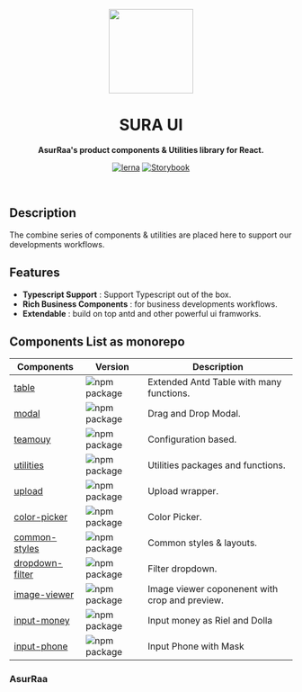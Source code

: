 <p align="center">
  <img width="150" src="https://avatars.githubusercontent.com/u/62465909?s=400&u=b543f5c67f4bafb214e9064ac95de21e35daf2d9&v=4">
</p>
<h1 align="center"> SURA UI </h1>
<p align="center">
  <b >AsurRaa's product components & Utilities library for React.</b>
</p>

<div align="center">
  
  [![lerna](https://img.shields.io/badge/maintained%20with-lerna-cc00ff.svg)](https://lerna.js.org/)
  [![Storybook](https://cdn.jsdelivr.net/gh/storybookjs/brand@master/badge/badge-storybook.svg)](https://asurraa.github.io/sura-ui/)
  
  </div>
<br>

## Description

The combine series of components & utilities are placed here to support our developments workflows.

## Features

- **Typescript Support** : Support Typescript out of the box.
- **Rich Business Components** : for business developments workflows.
- **Extendable** : build on top antd and other powerful ui framworks.

## Components List as monorepo

| Components                                                                                 | Version                                                                                                               | Description                                    |
| ------------------------------------------------------------------------------------------ | --------------------------------------------------------------------------------------------------------------------- | ---------------------------------------------- |
| [table](https://github.com/asurraa/sura-ui/tree/master/packages/table)                     | ![npm package](https://img.shields.io/npm/v/@asurraa/sura-ui-table.svg?style=flat-square?style=flat-square)           | Extended Antd Table with many functions.       |
| [modal](https://github.com/asurraa/sura-ui/tree/master/packages/modal)                     | ![npm package](https://img.shields.io/npm/v/@asurraa/sura-ui-modal.svg?style=flat-square?style=flat-square)           | Drag and Drop Modal.                           |
| [teamouy](https://github.com/asurraa/sura-ui/tree/master/packages/teamouy)                 | ![npm package](https://img.shields.io/npm/v/@asurraa/sura-ui-teamouy.svg?style=flat-square?style=flat-square)         | Configuration based.                           |
| [utilities](https://github.com/asurraa/sura-ui/tree/master/packages/utilities)             | ![npm package](https://img.shields.io/npm/v/@asurraa/sura-ui-utilities.svg?style=flat-square?style=flat-square)       | Utilities packages and functions.              |
| [upload](https://github.com/asurraa/sura-ui/tree/master/packages/upload)                   | ![npm package](https://img.shields.io/npm/v/@asurraa/sura-ui-upload.svg?style=flat-square?style=flat-square)          | Upload wrapper.                                |
| [color-picker](https://github.com/asurraa/sura-ui/tree/master/packages/color=picker)       | ![npm package](https://img.shields.io/npm/v/@asurraa/sura-ui-color-picker.svg?style=flat-square?style=flat-square)    | Color Picker.                                  |
| [common-styles](https://github.com/asurraa/sura-ui/tree/master/packages/common-styles)     | ![npm package](https://img.shields.io/npm/v/@asurraa/sura-ui-common-styles.svg?style=flat-square?style=flat-square)   | Common styles & layouts.                       |
| [dropdown-filter](https://github.com/asurraa/sura-ui/tree/master/packages/dropdown-filter) | ![npm package](https://img.shields.io/npm/v/@asurraa/sura-ui-dropdown-filter.svg?style=flat-square?style=flat-square) | Filter dropdown.                               |
| [image-viewer](https://github.com/asurraa/sura-ui/tree/master/packages/image-viewer)       | ![npm package](https://img.shields.io/npm/v/@asurraa/sura-ui-image-viewer.svg?style=flat-square?style=flat-square)    | Image viewer coponenent with crop and preview. |
| [input-money](https://github.com/asurraa/sura-ui/tree/master/packages/image-viewer)        | ![npm package](https://img.shields.io/npm/v/@asurraa/sura-ui-input-money.svg?style=flat-square?style=flat-square)     | Input money as Riel and Dolla                  |
| [input-phone](https://github.com/asurraa/sura-ui/tree/master/packages/input-phone)         | ![npm package](https://img.shields.io/npm/v/@asurraa/sura-ui-input-phone.svg?style=flat-square?style=flat-square)     | Input Phone with Mask                          |

### AsurRaa
